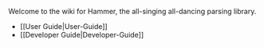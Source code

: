 Welcome to the wiki for Hammer, the all-singing all-dancing parsing library.

* [[User Guide|User-Guide]]
* [[Developer Guide|Developer-Guide]]